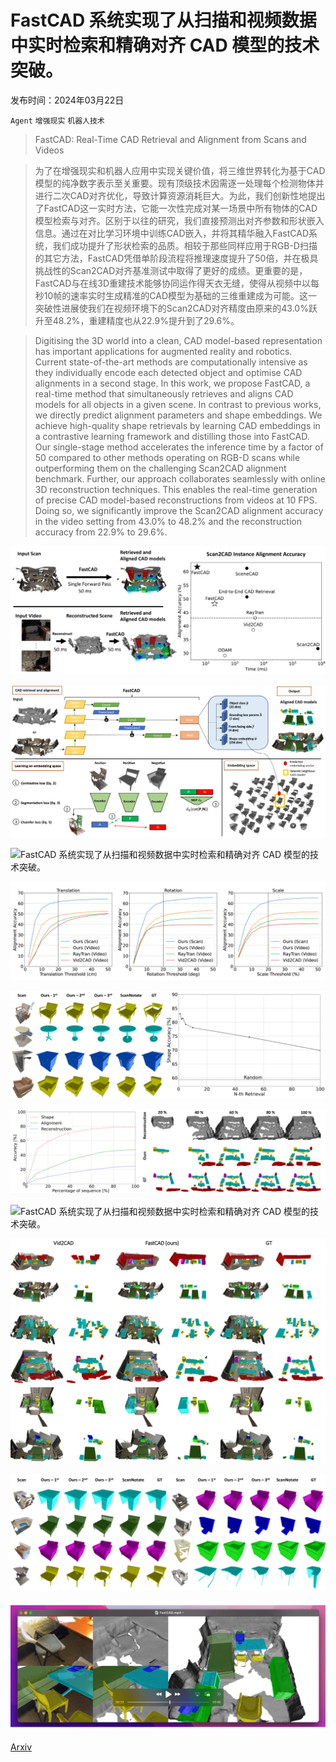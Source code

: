 # FastCAD 系统实现了从扫描和视频数据中实时检索和精确对齐 CAD 模型的技术突破。

发布时间：2024年03月22日

`Agent` `增强现实` `机器人技术`

> FastCAD: Real-Time CAD Retrieval and Alignment from Scans and Videos

> 为了在增强现实和机器人应用中实现关键价值，将三维世界转化为基于CAD模型的纯净数字表示至关重要。现有顶级技术因需逐一处理每个检测物体并进行二次CAD对齐优化，导致计算资源消耗巨大。为此，我们创新性地提出了FastCAD这一实时方法，它能一次性完成对某一场景中所有物体的CAD模型检索与对齐。区别于以往的研究，我们直接预测出对齐参数和形状嵌入信息。通过在对比学习环境中训练CAD嵌入，并将其精华融入FastCAD系统，我们成功提升了形状检索的品质。相较于那些同样应用于RGB-D扫描的其它方法，FastCAD凭借单阶段流程将推理速度提升了50倍，并在极具挑战性的Scan2CAD对齐基准测试中取得了更好的成绩。更重要的是，FastCAD与在线3D重建技术能够协同运作得天衣无缝，使得从视频中以每秒10帧的速率实时生成精准的CAD模型为基础的三维重建成为可能。这一突破性进展使我们在视频环境下的Scan2CAD对齐精度由原来的43.0%跃升至48.2%，重建精度也从22.9%提升到了29.6%。

> Digitising the 3D world into a clean, CAD model-based representation has important applications for augmented reality and robotics. Current state-of-the-art methods are computationally intensive as they individually encode each detected object and optimise CAD alignments in a second stage. In this work, we propose FastCAD, a real-time method that simultaneously retrieves and aligns CAD models for all objects in a given scene. In contrast to previous works, we directly predict alignment parameters and shape embeddings. We achieve high-quality shape retrievals by learning CAD embeddings in a contrastive learning framework and distilling those into FastCAD. Our single-stage method accelerates the inference time by a factor of 50 compared to other methods operating on RGB-D scans while outperforming them on the challenging Scan2CAD alignment benchmark. Further, our approach collaborates seamlessly with online 3D reconstruction techniques. This enables the real-time generation of precise CAD model-based reconstructions from videos at 10 FPS. Doing so, we significantly improve the Scan2CAD alignment accuracy in the video setting from 43.0% to 48.2% and the reconstruction accuracy from 22.9% to 29.6%.

![FastCAD 系统实现了从扫描和视频数据中实时检索和精确对齐 CAD 模型的技术突破。](../../../paper_images/2403.15161/x1.png)

![FastCAD 系统实现了从扫描和视频数据中实时检索和精确对齐 CAD 模型的技术突破。](../../../paper_images/2403.15161/x2.png)

![FastCAD 系统实现了从扫描和视频数据中实时检索和精确对齐 CAD 模型的技术突破。](../../../paper_images/2403.15161/x3.png)

![FastCAD 系统实现了从扫描和视频数据中实时检索和精确对齐 CAD 模型的技术突破。](../../../paper_images/2403.15161/x4.png)

![FastCAD 系统实现了从扫描和视频数据中实时检索和精确对齐 CAD 模型的技术突破。](../../../paper_images/2403.15161/x5.png)

![FastCAD 系统实现了从扫描和视频数据中实时检索和精确对齐 CAD 模型的技术突破。](../../../paper_images/2403.15161/x6.png)

![FastCAD 系统实现了从扫描和视频数据中实时检索和精确对齐 CAD 模型的技术突破。](../../../paper_images/2403.15161/x7.png)

![FastCAD 系统实现了从扫描和视频数据中实时检索和精确对齐 CAD 模型的技术突破。](../../../paper_images/2403.15161/x8.png)

![FastCAD 系统实现了从扫描和视频数据中实时检索和精确对齐 CAD 模型的技术突破。](../../../paper_images/2403.15161/x9.png)

![FastCAD 系统实现了从扫描和视频数据中实时检索和精确对齐 CAD 模型的技术突破。](../../../paper_images/2403.15161/x10.png)

[Arxiv](https://arxiv.org/abs/2403.15161)